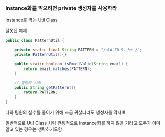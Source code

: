 ### Instance화를 막으려면 private 생성자를 사용하라

Instance를 막는 Util Class



잘못된 예제

```java
public class PatternUtil {
    
    private static final String PATTERN = "/b[A-Z0-9._%+-/";
    private PatternUtil(){}
    
    public static boolean isEmailValid(String email) {
        return email.matches(PATTERN);
    }
    
    // 불행의 시작
    public String getPattern(){
        return PATTERN;
    }
}
```

나와 팀원의 실수를 줄이기 위해 조금 귀찮더라도 생성자를 막자!!!

일반적으로 Util Class 처럼 관용적으로 Instance화를 하지 않을 거라고 모두가 이미 알고 있는 경우는 생략하기도함

